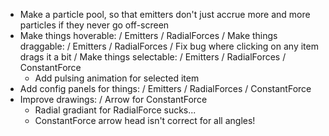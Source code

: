  - Make a particle pool, so that emitters don't just accrue more and more
   particles if they never go off-screen
 - Make things hoverable:
    / Emitters
    / RadialForces
 / Make things draggable:
    / Emitters
    / RadialForces
    / Fix bug where clicking on any item drags it a bit
 / Make things selectable:
    / Emitters
    / RadialForces
    / ConstantForce
    - Add pulsing animation for selected item
 - Add config panels for things:
    / Emitters
    / RadialForces
    / ConstantForce
 - Improve drawings:
    / Arrow for ConstantForce
    - Radial gradiant for RadialForce sucks...
    - ConstantForce arrow head isn't correct for all angles!

